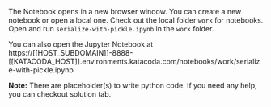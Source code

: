 The Notebook opens in a new browser window. You can create a new notebook or open a local one. Check out the local folder `work` for notebooks. Open and run `serialize-with-pickle.ipynb` in the `work` folder.

You can also open the Jupyter Notebook at https://[[HOST_SUBDOMAIN]]-8888-[[KATACODA_HOST]].environments.katacoda.com/notebooks/work/serialize-with-pickle.ipynb

**Note:**
There are placeholder(s) to write python code. If you need any help, you can checkout solution tab.